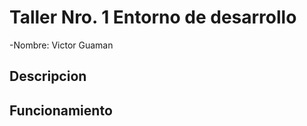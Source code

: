# Taller Nro. 1 Entorno de desarrollo

-Nombre: Victor Guaman


## Descripcion

## Funcionamiento






